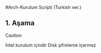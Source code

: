 #Arch-Kurulum Scripti  (Turkish ver.)
## 1. Aşama
> [!CAUTION]
> İntel kurulum içindir
> Disk şifreleme içermez
